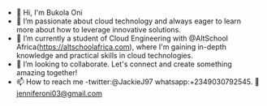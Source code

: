 - 👋 Hi, I'm Bukola Oni
- 👀 I’m passionate about cloud technology and always eager to learn more about how to leverage innovative solutions.
- 🌱 I’m currently a student of Cloud Engineering with @AltSchool Africa(https://altschoolafrica.com), where I'm gaining in-depth knowledge and practical skills in cloud technologies.
- 💞️ I’m looking to collaborate. Let's connect and create something amazing together!
- 📫 How to reach me -twitter:@JackieJ97 whatsapp:+2349030792545. 📩 jenniferoni03@gmail.com

<!---
Bukol8/Bukol8 is a ✨ special ✨ repository because its `README.md` (this file) appears on your GitHub profile.
You can click the Preview link to take a look at your changes.
--->
